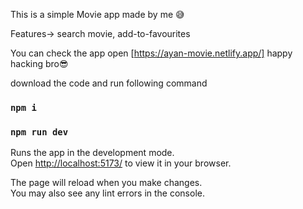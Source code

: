 This is a simple Movie app made by me 😅

Features-> search movie, add-to-favourites

You can check the app open [https://ayan-movie.netlify.app/]
happy hacking bro😎

download the code and run following command

### `npm i`

### `npm run dev`

Runs the app in the development mode.\
Open [http://localhost:5173/](http://localhost:5173/) to view it in your browser.

The page will reload when you make changes.\
You may also see any lint errors in the console.
